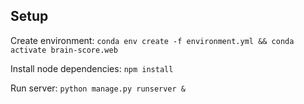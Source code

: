## Setup
Create environment: `conda env create -f environment.yml && conda activate brain-score.web`

Install node dependencies: `npm install`

Run server: `python manage.py runserver &`
